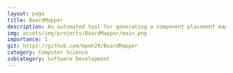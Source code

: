 ```yaml
---
layout: page
title: BoardMapper
description: An automated tool for generating a component placement map on a PCB, labeling references (U1, R1, C1…) directly on the board image.
img: assets/img/projects/BoardMapper/main.png
importance: 1
git: https://github.com/mpek29/BoardMapper
category: Computer Science
subcategory: Software Development
---
```




